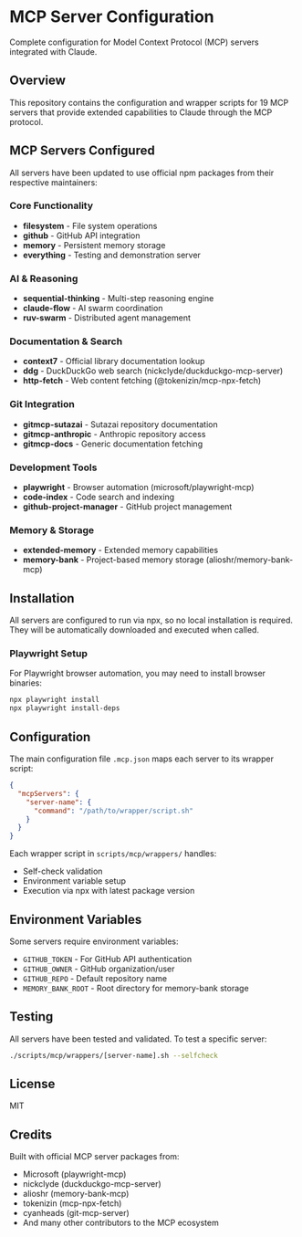 # MCP Server Configuration

Complete configuration for Model Context Protocol (MCP) servers integrated with Claude.

## Overview

This repository contains the configuration and wrapper scripts for 19 MCP servers that provide extended capabilities to Claude through the MCP protocol.

## MCP Servers Configured

All servers have been updated to use official npm packages from their respective maintainers:

### Core Functionality
- **filesystem** - File system operations
- **github** - GitHub API integration  
- **memory** - Persistent memory storage
- **everything** - Testing and demonstration server

### AI & Reasoning
- **sequential-thinking** - Multi-step reasoning engine
- **claude-flow** - AI swarm coordination
- **ruv-swarm** - Distributed agent management

### Documentation & Search
- **context7** - Official library documentation lookup
- **ddg** - DuckDuckGo web search (nickclyde/duckduckgo-mcp-server)
- **http-fetch** - Web content fetching (@tokenizin/mcp-npx-fetch)

### Git Integration
- **gitmcp-sutazai** - Sutazai repository documentation
- **gitmcp-anthropic** - Anthropic repository access
- **gitmcp-docs** - Generic documentation fetching

### Development Tools
- **playwright** - Browser automation (microsoft/playwright-mcp)
- **code-index** - Code search and indexing
- **github-project-manager** - GitHub project management

### Memory & Storage
- **extended-memory** - Extended memory capabilities
- **memory-bank** - Project-based memory storage (alioshr/memory-bank-mcp)

## Installation

All servers are configured to run via npx, so no local installation is required. They will be automatically downloaded and executed when called.

### Playwright Setup

For Playwright browser automation, you may need to install browser binaries:
```bash
npx playwright install
npx playwright install-deps
```

## Configuration

The main configuration file `.mcp.json` maps each server to its wrapper script:

```json
{
  "mcpServers": {
    "server-name": {
      "command": "/path/to/wrapper/script.sh"
    }
  }
}
```

Each wrapper script in `scripts/mcp/wrappers/` handles:
- Self-check validation
- Environment variable setup
- Execution via npx with latest package version

## Environment Variables

Some servers require environment variables:
- `GITHUB_TOKEN` - For GitHub API authentication
- `GITHUB_OWNER` - GitHub organization/user
- `GITHUB_REPO` - Default repository name
- `MEMORY_BANK_ROOT` - Root directory for memory-bank storage

## Testing

All servers have been tested and validated. To test a specific server:
```bash
./scripts/mcp/wrappers/[server-name].sh --selfcheck
```

## License

MIT

## Credits

Built with official MCP server packages from:
- Microsoft (playwright-mcp)
- nickclyde (duckduckgo-mcp-server)
- alioshr (memory-bank-mcp)
- tokenizin (mcp-npx-fetch)
- cyanheads (git-mcp-server)
- And many other contributors to the MCP ecosystem